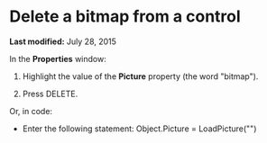 
# Delete a bitmap from a control

 **Last modified:** July 28, 2015

In the  **Properties** window:




1. Highlight the value of the  **Picture** property (the word "bitmap").
    
2. Press DELETE.
    

Or, in code:


- Enter the following statement: Object.Picture = LoadPicture("")
    

